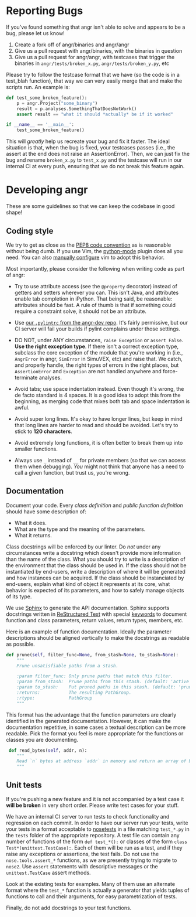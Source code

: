 # Reporting Bugs

If you've found something that angr isn't able to solve and appears to be a bug, please let us know!

1. Create a fork off of angr/binaries and angr/angr
2. Give us a pull request with angr/binaries, with the binaries in question
3. Give us a pull request for angr/angr, with testcases that trigger the binaries in `angr/tests/broken_x.py`, `angr/tests/broken_y.py`, etc

Please try to follow the testcase format that we have \(so the code is in a test\_blah function\), that way we can very easily merge that and make the scripts run.
An example is:

```python
def test_some_broken_feature():
    p = angr.Project("some_binary")
    result = p.analyses.SomethingThatDoesNotWork()
    assert result == "what it should *actually* be if it worked"

if __name__ == '__main__':
    test_some_broken_feature()
```

This will _greatly_ help us recreate your bug and fix it faster.
The ideal situation is that, when the bug is fixed, your testcases passes \(i.e., the assert at the end does not raise an AssertionError\).
Then, we can just fix the bug and rename `broken_x.py` to `test_x.py` and the testcase will run in our internal CI at every push, ensuring that we do not break this feature again.

# Developing angr

These are some guidelines so that we can keep the codebase in good shape!

## Coding style

We try to get as close as the [PEP8 code convention](http://legacy.python.org/dev/peps/pep-0008/) as is reasonable without being dumb. If you use Vim, the [python-mode](https://github.com/klen/python-mode) plugin does all you need. You can also [manually configure](https://wiki.python.org/moin/Vim) vim to adopt this behavior.

Most importantly, please consider the following when writing code as part of angr:

* Try to use attribute access \(see the `@property` decorator\) instead of getters and setters wherever you can. This isn't Java, and attributes enable tab completion in iPython. That being said, be reasonable: attributes should be fast. A rule of thumb is that if something could require a constraint solve, it should not be an attribute.

* Use [our `.pylintrc` from the angr-dev repo](https://github.com/angr/angr-dev/blob/master/pylintrc). It's fairly permissive, but our CI server will fail your builds if pylint complains under those settings.

* DO NOT, under ANY circumstances, `raise Exception` or `assert False`. **Use the right exception type**. If there isn't a correct exception type, subclass the core exception of the module that you're working in \(i.e., `AngrError` in angr, `SimError` in SimuVEX, etc\) and raise that. We catch, and properly handle, the right types of errors in the right places, but `AssertionError` and `Exception` are not handled anywhere and force-terminate analyses.

* Avoid tabs; use space indentation instead. Even though it's wrong, the de facto standard is 4 spaces. It is a good idea to adopt this from the beginning, as merging code that mixes both tab and space indentation is awful.

* Avoid super long lines. It's okay to have longer lines, but keep in mind that long lines are harder to read and should be avoided. Let's try to stick to **120 characters**.

* Avoid extremely long functions, it is often better to break them up into smaller functions.

* Always use `_` instead of `__` for private members \(so that we can access them when debugging\). _You_ might not think that anyone has a need to call a given function, but trust us, you're wrong.

## Documentation

Document your code. Every _class definition_ and _public function definition_ should have some description of:

* What it does.
* What are the type and the meaning of the parameters.
* What it returns.

Class docstrings will be enforced by our linter.
Do _not_ under any circumstances write a docstring which doesn't provide more information than the name of the class.
What you should try to write is a description of the environment that the class should be used in.
If the class should not be instantiated by end-users, write a description of where it will be generated and how instances can be acquired.
If the class should be instanciated by end-users, explain what kind of object it represents at its core, what behavior is expected of its parameters, and how to safely manage objects of its type.

We use [Sphinx](http://www.sphinx-doc.org/en/stable/) to generate the API documentation. Sphinx supports docstrings written in [ReStructured Text](http://openalea.gforge.inria.fr/doc/openalea/doc/_build/html/source/sphinx/rest_syntax.html#auto-document-your-python-code) with special [keywords](http://www.sphinx-doc.org/en/stable/domains.html#info-field-lists) to document function and class parameters, return values, return types, members, etc.

Here is an example of function documentation. Ideally the parameter descriptions should be aligned vertically to make the docstrings as readable as possible.

```python
def prune(self, filter_func=None, from_stash=None, to_stash=None):
    """
    Prune unsatisfiable paths from a stash.

    :param filter_func: Only prune paths that match this filter.
    :param from_stash:  Prune paths from this stash. (default: 'active')
    :param to_stash:    Put pruned paths in this stash. (default: 'pruned')
    :returns:           The resulting PathGroup.
    :rtype:             PathGroup
    """
```

This format has the advantage that the function parameters are clearly identified in the generated documentation. However, it can make the documentation repetitive, in some cases a textual description can be more readable. Pick the format you feel is more appropriate for the functions or classes you are documenting.



```python
 def read_bytes(self, addr, n):
    """
    Read `n` bytes at address `addr` in memory and return an array of bytes.
    """
```

## Unit tests

If you're pushing a new feature and it is not accompanied by a test case it **will be broken** in very short order. Please write test cases for your stuff.

We have an internal CI server to run tests to check functionality and regression on each commit. In order to have our server run your tests, write your tests in a format acceptable to [nosetests](https://nose.readthedocs.org/en/latest/) in a file matching `test_*.py` in the `tests` folder of the appropriate repository. A test file can contain any number of functions of the form `def test_*():` or classes of the form `class Test*(unittest.TestCase):`. Each of them will be run as a test, and if they raise any exceptions or assertions, the test fails. Do not use the `nose.tools.assert_*` functions, as we are presently trying to migrate to `nose2`. Use `assert` statements with descriptive messages or the `unittest.TestCase` assert methods.

Look at the existing tests for examples. Many of them use an alternate format where the `test_*` function is actually a generator that yields tuples of functions to call and their arguments, for easy parametrization of tests.

Finally, do not add docstrings to your test functions.

